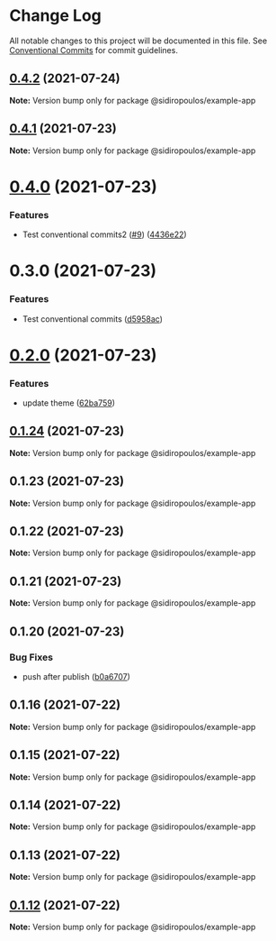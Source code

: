 # Change Log

All notable changes to this project will be documented in this file.
See [Conventional Commits](https://conventionalcommits.org) for commit guidelines.

## [0.4.2](https://github.com/HarrisSidiropoulos/lerna-example/compare/@sidiropoulos/example-app@0.4.1...@sidiropoulos/example-app@0.4.2) (2021-07-24)

**Note:** Version bump only for package @sidiropoulos/example-app





## [0.4.1](https://github.com/HarrisSidiropoulos/lerna-example/compare/@sidiropoulos/example-app@0.4.0...@sidiropoulos/example-app@0.4.1) (2021-07-23)

**Note:** Version bump only for package @sidiropoulos/example-app

# [0.4.0](https://github.com/HarrisSidiropoulos/lerna-example/compare/@sidiropoulos/example-app@0.3.0...@sidiropoulos/example-app@0.4.0) (2021-07-23)

### Features

- Test conventional commits2 ([#9](https://github.com/HarrisSidiropoulos/lerna-example/issues/9)) ([4436e22](https://github.com/HarrisSidiropoulos/lerna-example/commit/4436e22a4064f3572734ccd6b952fea815e55638))

# 0.3.0 (2021-07-23)

### Features

- Test conventional commits ([d5958ac](https://github.com/HarrisSidiropoulos/lerna-example/commit/d5958ac9f6a70ba8418cdbd9ad82fad1d1df0b60))

# [0.2.0](https://github.com/HarrisSidiropoulos/lerna-example/compare/@sidiropoulos/example-app@0.1.24...@sidiropoulos/example-app@0.2.0) (2021-07-23)

### Features

- update theme ([62ba759](https://github.com/HarrisSidiropoulos/lerna-example/commit/62ba7599b1aa45941535d1cb16ad8987063580c6))

## [0.1.24](https://github.com/HarrisSidiropoulos/lerna-example/compare/@sidiropoulos/example-app@0.1.23...@sidiropoulos/example-app@0.1.24) (2021-07-23)

**Note:** Version bump only for package @sidiropoulos/example-app

## 0.1.23 (2021-07-23)

**Note:** Version bump only for package @sidiropoulos/example-app

## 0.1.22 (2021-07-23)

**Note:** Version bump only for package @sidiropoulos/example-app

## 0.1.21 (2021-07-23)

**Note:** Version bump only for package @sidiropoulos/example-app

## 0.1.20 (2021-07-23)

### Bug Fixes

- push after publish ([b0a6707](https://github.com/HarrisSidiropoulos/lerna-example/commit/b0a6707f929f8863e7f2d44d722c9a7d7a9b3b3b))

## 0.1.16 (2021-07-22)

**Note:** Version bump only for package @sidiropoulos/example-app

## 0.1.15 (2021-07-22)

**Note:** Version bump only for package @sidiropoulos/example-app

## 0.1.14 (2021-07-22)

**Note:** Version bump only for package @sidiropoulos/example-app

## 0.1.13 (2021-07-22)

**Note:** Version bump only for package @sidiropoulos/example-app

## [0.1.12](https://github.com/HarrisSidiropoulos/lerna-example/compare/@sidiropoulos/example-app@0.1.11...@sidiropoulos/example-app@0.1.12) (2021-07-22)

**Note:** Version bump only for package @sidiropoulos/example-app
